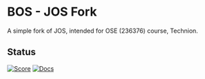 # BOS - JOS Fork
A simple fork of JOS, intended for OSE (236376) course, Technion.

## Status
[![Score](https://img.shields.io/badge/Tests%20score-75%2F100-yellow.svg)]() [![Docs](https://img.shields.io/badge/Docs%20Completed-0%25-red.svg)]()
